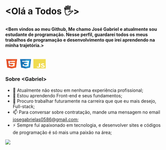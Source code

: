 # <Olá a Todos 🖐️>
#### <Bem vindos ao meu Github, Me chamo José Gabriel e atualmente sou estudante de programação. Nesse perfil, guardarei todos os meus trabalhos de programação e desenvolvimento que irei aprendendo na minha trajetória.>

<div style="display: inline_block"><br>
  <img align="center" alt="Gabriel-HTML" height="30" width="40" src="https://raw.githubusercontent.com/devicons/devicon/master/icons/html5/html5-original.svg">
  <img align="center" alt="Gabriel-CSS" height="30" width="40" src="https://raw.githubusercontent.com/devicons/devicon/master/icons/css3/css3-original.svg">
  <img align="center" alt="Rafa-Js" height="30" width="40" src="https://raw.githubusercontent.com/devicons/devicon/master/icons/javascript/javascript-plain.svg">
</div>

### Sobre &lt;Gabriel&gt;<br>
- 🔭 Atualmente não estou em nenhuma experiência profissional;
- 🌱 Estou aprendendo Front-end e seus fundamentos;
- 👯 Procuro trabalhar futuramente na carreira que que eu mais desejo, Full-stack;
- 📫 Para conversar sobre contratação, mande uma mensagem no email josegabrielas0586@gmail.com;
- ⚡ Sempre fui apaixonado em tecnologia, e desenvolver sites e códigos de programação é só mais uma paixão na área;<br>

<div>
  <a href="https://www.linkedin.com/in/joségabrielalmeida/" target="_blank"><img src="https://img.shields.io/badge/-LinkedIn-%230077B5?style=for-the-badge&logo=linkedin&logoColor=white" target="_blank"></a>
</div>
